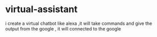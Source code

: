 # virtual-assistant
i  create a virtual chatbot like alexa ,it will take commands and give the output from the google , it will connected to the google
